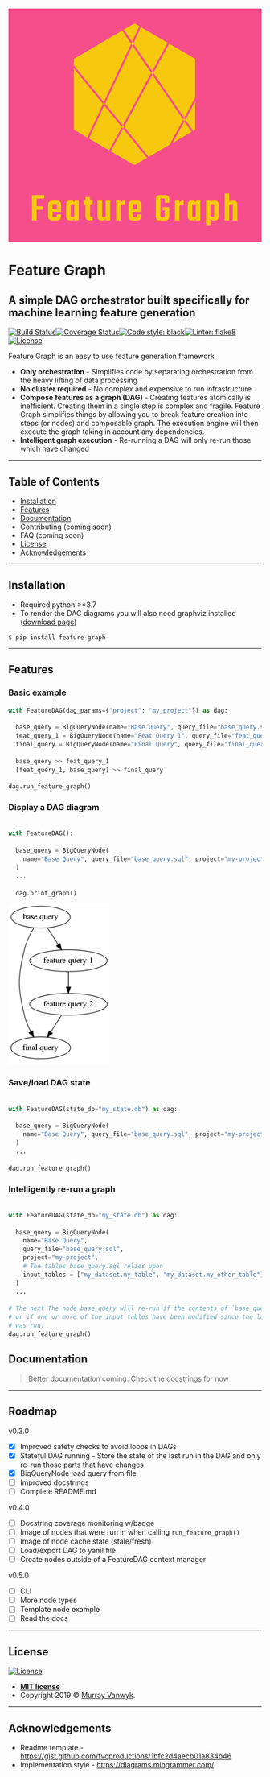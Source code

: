 <h1 align="center" style="background-color:#f64e8b;">
  <a href="https://https://github.com/mvanwyk/feature_graph"><img src="./logo.png" title="Feature Graph" alt="Feature Graph"></a>
</h1>


# Feature Graph

## A simple DAG orchestrator built specifically for machine learning feature generation



[![Build Status](https://travis-ci.org/mvanwyk/feature_graph.svg?branch=master)](https://travis-ci.org/mvanwyk/feature_graph)[![Coverage Status](https://coveralls.io/repos/github/mvanwyk/feature_graph/badge.svg?branch=master)](https://coveralls.io/github/mvanwyk/feature_graph?branch=master)[![Code style: black](https://img.shields.io/badge/code%20style-black-000000.svg)](https://github.com/psf/black)[![Linter: flake8](https://img.shields.io/badge/linter-flake8-yellow)](https://gitlab.com/pycqa/flake8)[![License](http://img.shields.io/:license-mit-blue.svg?style=flat-square)](http://badges.mit-license.org)


Feature Graph is an easy to use feature generation framework

- **Only orchestration** - Simplifies code by separating orchestration from the heavy lifting of data processing
- **No cluster required** - No complex and expensive to run infrastructure
- **Compose features as a graph (DAG)** - Creating features atomically is inefficient. Creating them in a single step is complex and fragile. Feature Graph simplifies things by allowing you to break feature creation into steps (or nodes) and composable graph. The execution engine will then execute the graph taking in account any dependencies.
- **Intelligent graph execution** - Re-running a DAG will only re-run those which have changed

<!-- **Recordit**

![Recordit GIF](http://g.recordit.co/iLN6A0vSD8.gif) -->

<!-- ## Back story

- Orchestrator and processing infrastructure tightly coupled so complex to setup
- A lot of data pipelines tailored around flexibility for things like image processing but more business data is still in good old fashion databases
- Tried moving feature creation to pandas and pyspark but after countless hours of tuning and tinkering BigQuery was able to process the data much more quickly, at a lower cost and with a lot less code - the only problem is that SQL isn't the nicest language to build complex data pipelines with
- There are tools to do this but I wanted something simple and efficient
- Don't need heavy weight orchestrator when using managed services -->

---

## Table of Contents

- [Installation](#installation)
- [Features](#features)
- [Documentation](#documentation)
- Contributing (coming soon)
- FAQ (coming soon)
- [License](#license)
- [Acknowledgements](#acknowledgements)


---

## Installation

- Required python >=3.7
- To render the DAG diagrams you will also need graphviz installed ([download page](https://www.graphviz.org/download/))

```shell
$ pip install feature-graph
```

---

## Features

### Basic example

```python
with FeatureDAG(dag_params={"project": "my_project"}) as dag:

  base_query = BigQueryNode(name="Base Query", query_file="base_query.sql")
  feat_query_1 = BigQueryNode(name="Feat Query 1", query_file="feat_query_1.sql")
  final_query = BigQueryNode(name="Final Query", query_file="final_query.sql")

  base_query >> feat_query_1
  [feat_query_1, base_query] >> final_query

dag.run_feature_graph()
```


### Display a DAG diagram

```python

with FeatureDAG():

  base_query = BigQueryNode(
    name="Base Query", query_file="base_query.sql", project="my-project"
  )
  ...

  dag.print_graph()
```

![Sample of graph image generated](sample_graph.png)

### Save/load DAG state

```python

with FeatureDAG(state_db="my_state.db") as dag:

  base_query = BigQueryNode(
    name="Base Query", query_file="base_query.sql", project="my-project"
  )
  ...

dag.run_feature_graph()
```

### Intelligently re-run a graph

```python

with FeatureDAG(state_db="my_state.db") as dag:

  base_query = BigQueryNode(
    name="Base Query",
    query_file="base_query.sql",
    project="my-project",
    # The tables base_query.sql relies upon
    input_tables = ["my_dataset.my_table", "my_dataset.my_other_table"]
  )
  ...

# The next The node base_query will re-run if the contents of `base_query.sql` change
# or if one or more of the input tables have been modified since the last time the DAG
# was run.
dag.run_feature_graph()

```

## Documentation

> Better documentation coming. Check the docstrings for now

---

## Roadmap

v0.3.0

- [x] Improved safety checks to avoid loops in DAGs
- [x] Stateful DAG running - Store the state of the last run in the DAG and only re-run those parts that have changes
- [x] BigQueryNode load query from file
- [ ] Improved docstrings
- [ ] Complete README.md

v0.4.0

- [ ] Docstring coverage monitoring w/badge
- [ ] Image of nodes that were run in when calling `run_feature_graph()`
- [ ] Image of node cache state (stale/fresh)
- [ ] Load/export DAG to yaml file
- [ ] Create nodes outside of a FeatureDAG context manager

v0.5.0

- [ ] CLI
- [ ] More node types
- [ ] Template node example
- [ ] Read the docs

---

## License

[![License](http://img.shields.io/:license-mit-blue.svg?style=flat-square)](http://badges.mit-license.org)

- **[MIT license](http://opensource.org/licenses/mit-license.php)**
- Copyright 2019 © <a href="https://github.com/mvanwyk/" target="_blank">Murray Vanwyk</a>.

---

## Acknowledgements
- Readme template - https://gist.github.com/fvcproductions/1bfc2d4aecb01a834b46
- Implementation style - https://diagrams.mingrammer.com/
